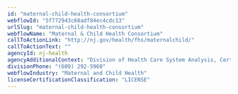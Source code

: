 ```yaml
---
id: "maternal-child-health-consortium"
webflowId: "5f772943c68adf84ec4cdc13"
urlSlug: "maternal-child-health-consortium"
webflowName: "Maternal & Child Health Consortium"
callToActionLink: "http://nj.gov/health/fhs/maternalchild/"
callToActionText: ""
agencyId: nj-health
agencyAdditionalContext: "Division of Health Care System Analysis, Certificate of Need and Acute Care Licensure"
divisionPhone: "(609) 292-5960"
webflowIndustry: "Maternal and Child Health"
licenseCertificationClassification: "LICENSE"
---
```

